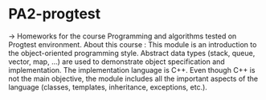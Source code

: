 # PA2-progtest
-> Homeworks for the course Programming and algorithms tested on Progtest environment.
About this course :
This module is an introduction to the object-oriented programming style. Abstract data types (stack, queue, vector, map, …​) are used to demonstrate object specification and implementation. The implementation language is C++. Even though C++ is not the main objective, the module includes all the important aspects of the language (classes, templates, inheritance, exceptions, etc.).
